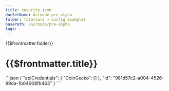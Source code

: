 ```yaml
---
title: security.json
docSetName: Airnode pre-alpha
folder: Tutorials > Config Examples
basePath: /airnode/pre-alpha
tags:
---
```


<TitleSpan>{{$frontmatter.folder}}</TitleSpan>

# {{$frontmatter.title}}
<VersionWarning/>
```json
{
  "apiCredentials": {
    "CoinGecko": []
  },
  "id": "981d57c2-a004-4526-99da-1b04608fb463"
}
```
